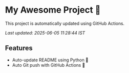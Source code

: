 # My Awesome Project 🚀

This project is automatically updated using GitHub Actions.

_Last updated: 2025-06-05 11:28:44 IST_

## Features
- Auto-update README using Python 🐍
- Auto Git push with GitHub Actions 🤖
